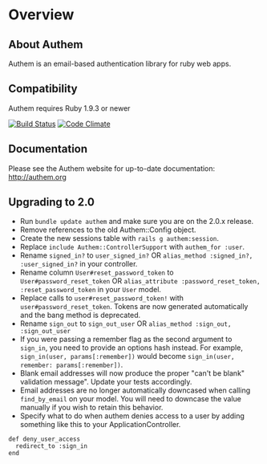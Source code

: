 # Overview

## About Authem

Authem is an email-based authentication library for ruby web apps.

## Compatibility

Authem requires Ruby 1.9.3 or newer

[![Build Status](https://secure.travis-ci.org/paulelliott/authem.png)](http://travis-ci.org/paulelliott/authem)
[![Code Climate](https://codeclimate.com/github/paulelliott/authem.png)](https://codeclimate.com/github/paulelliott/authem)

## Documentation

Please see the Authem website for up-to-date documentation: http://authem.org

## Upgrading to 2.0

- Run `bundle update authem` and make sure you are on the 2.0.x release.
- Remove references to the old Authem::Config object.
- Create the new sessions table with `rails g authem:session`.
- Replace `include Authem::ControllerSupport` with `authem_for :user`.
- Rename `signed_in?` to `user_signed_in?` OR `alias_method :signed_in?, :user_signed_in?` in your controller.
- Rename column `User#reset_password_token` to `User#password_reset_token` OR `alias_attribute :password_reset_token, :reset_password_token` in your `User` model.
- Replace calls to `user#reset_password_token!` with `user#password_reset_token`. Tokens are now generated automatically and the bang method is deprecated.
- Rename `sign_out` to `sign_out_user` OR `alias_method :sign_out, :sign_out_user`
- If you were passing a remember flag as the second argument to `sign_in`, you need to provide an options hash instead. For example, `sign_in(user, params[:remember])` would become `sign_in(user, remember: params[:remember])`.
- Blank email addresses will now produce the proper "can't be blank" validation message". Update your tests accordingly.
- Email addresses are no longer automatically downcased when calling `find_by_email` on your model. You will need to downcase the value manually if you wish to retain this behavior.
- Specify what to do when authem denies access to a user by adding something like this to your ApplicationController.
```
def deny_user_access
  redirect_to :sign_in
end
```
